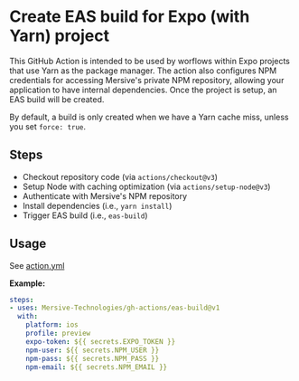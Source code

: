 # Create EAS build for Expo (with Yarn) project

This GitHub Action is intended to be used by worflows within Expo projects that use Yarn as the package manager.
The action also configures NPM credentials for accessing Mersive's private NPM repository, allowing your application to have internal dependencies.
Once the project is setup, an EAS build will be created.

By default, a build is only created when we have a Yarn cache miss, unless you set `force: true`.


## Steps

 - Checkout repository code (via `actions/checkout@v3`)
 - Setup Node with caching optimization (via `actions/setup-node@v3`)
 - Authenticate with Mersive's NPM repository
 - Install dependencies (i.e., `yarn install`)
 - Trigger EAS build (i.e., `eas-build`)

## Usage

See [action.yml](action.yml)

**Example:**

```yaml
steps:
- uses: Mersive-Technologies/gh-actions/eas-build@v1
  with:
    platform: ios
    profile: preview
    expo-token: ${{ secrets.EXPO_TOKEN }}
    npm-user: ${{ secrets.NPM_USER }}
    npm-pass: ${{ secrets.NPM_PASS }}
    npm-email: ${{ secrets.NPM_EMAIL }}
```

